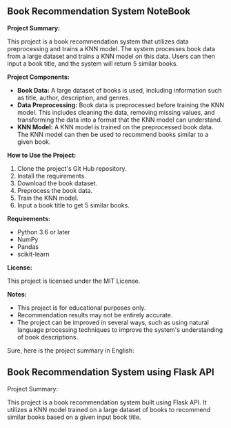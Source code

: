 ## Book Recommendation System NoteBook

**Project Summary:**

This project is a book recommendation system that utilizes data preprocessing and trains a KNN model. The system processes book data from a large dataset and trains a KNN model on this data. Users can then input a book title, and the system will return 5 similar books.

**Project Components:**

* **Book Data:** A large dataset of books is used, including information such as title, author, description, and genres.
* **Data Preprocessing:** Book data is preprocessed before training the KNN model. This includes cleaning the data, removing missing values, and transforming the data into a format that the KNN model can understand.
* **KNN Model:** A KNN model is trained on the preprocessed book data. The KNN model can then be used to recommend books similar to a given book.

**How to Use the Project:**

1. Clone the project's Git Hub repository.
3. Install the requirements.
4. Download the book dataset.
5. Preprocess the book data.
6. Train the KNN model.
7. Input a book title to get 5 similar books.

**Requirements:**

* Python 3.6 or later
* NumPy
* Pandas
* scikit-learn

**License:**

This project is licensed under the MIT License.

**Notes:**

* This project is for educational purposes only.
* Recommendation results may not be entirely accurate.
* The project can be improved in several ways, such as using natural language processing techniques to improve the system's understanding of book descriptions.

Sure, here is the project summary in English:

## Book Recommendation System using Flask API
Project Summary:

This project is a book recommendation system built using Flask API. It utilizes a KNN model trained on a large dataset of books to recommend similar books based on a given input book title.
